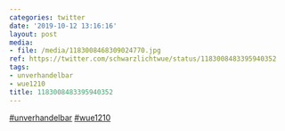 ```yaml
---
categories: twitter
date: '2019-10-12 13:16:16'
layout: post
media:
- file: /media/1183008468309024770.jpg
ref: https://twitter.com/schwarzlichtwue/status/1183008483395940352
tags:
- unverhandelbar
- wue1210
title: 1183008483395940352
---
```

[#unverhandelbar](/t/unverhandelbar) [#wue1210](/t/wue1210)  